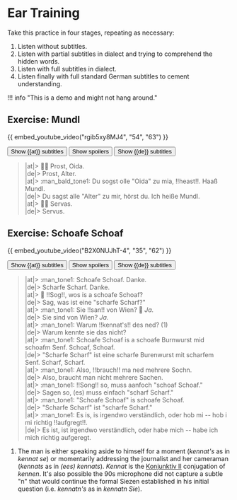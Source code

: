 # Ear Training

Take this practice in four stages, repeating as necessary:

1. Listen without subtitles.
2. Listen with partial subtitles in dialect and trying to comprehend the hidden words.
3. Listen with full subtitles in dialect.
4. Listen finally with full standard German subtitles to cement understanding.

!!! info "This is a demo and might not hang around."

<style>
.spoiler {
    background-color: gray;
    color: transparent;
    user-select: none;
}

.spoiler:hover {
    background-color: inherit;
    color: inherit;
}

.subtitles span[lang="at"] {
    display: none;
}

.subtitles span[lang="de"] {
    display: none;
    font-size: .83em;
    /* line-height: 0.5em; */
    vertical-align: baseline;
    position: relative;
    top: -0.4em;
}
</style>

<script>
function revealSpoiler(name) {
    var list = document.getElementsByClassName(name);
    for (var i=0, element; element = list[i]; i++) {
        element.style.backgroundColor="inherit";
        element.style.color="inherit";
        element.style.display="inline";
    }
}

function toggleSelector(selector) {
    var list = document.querySelectorAll(selector);
    for (var i=0, element; element = list[i]; i++) {
        if (element.style.display != "inline") {
            element.style.display="inline";
        } else {
            element.style.display = "none";
        }
    }
}
</script>

## Exercise: Mundl

{{ embed_youtube_video("rgib5xy8MJ4", "54", "63") }}

<button href="javascript://" onclick="toggleSelector('.subtitles_at')" class="md-button">Show {{at}} subtitles</button>
<button href="javascript://" onclick="revealSpoiler('spoiler')" class="md-button">Show spoilers</button>
<button href="javascript://" onclick="toggleSelector('.subtitles_de')" class="md-button">Show {{de}} subtitles</button>

<!-- why markdown="1"? https://stackoverflow.com/questions/47165449/use-static-html-in-mkdocs -->
<div class="subtitles" markdown="1">

> |at|> :factory_worker: Prost, Oida.  
> |de|> Prost, Alter.  
> |at|> :man_bald_tone1: Du sogst olle "Oida" zu mia, !!heast!!. Haaß Mundl.  
> |de|> Du sagst alle "Alter" zu mir, hörst du. Ich heiße Mundl.  
> |at|> :factory_worker: Servas.  
> |de|> Servus.  

</div>

## Exercise: Schoafe Schoaf

{{ embed_youtube_video("B2X0NUJhT-4", "35", "62") }}

<button href="javascript://" onclick="toggleSelector('.subtitles_at')" class="md-button">Show {{at}} subtitles</button>
<button href="javascript://" onclick="revealSpoiler('spoiler')" class="md-button">Show spoilers</button>
<button href="javascript://" onclick="toggleSelector('.subtitles_de')" class="md-button">Show {{de}} subtitles</button>

<div class="subtitles annotate" markdown="1">

> |at|> :man_tone1: Schoafe Schoaf. Danke.  
> |de|> Scharfe Scharf. Danke.  
> |at|> :woman: !!Sog!!, wos is a schoafe Schoaf?  
> |de|> Sag, was ist eine "scharfe Scharf?"  
> |at|> :man_tone1: Sie !!san!! von Wien? :woman: _Ja._  
> |de|> Sie sind von Wien? _Ja._  
> |at|> :man_tone1: Warum !!kennat's!! des ned? (1)  
> |de|> Warum kennte sie das nicht?  
> |at|> :man_tone1: Schoafe Schoaf is a schoafe Burnwurst mid schoafm Senf. Schoaf, Schoaf.  
> |de|> "Scharfe Scharf" ist eine scharfe Burenwurst mit scharfem Senf. Scharf, Scharf.  
> |at|> :man_tone1: Also, !!brauch!! ma ned mehrere Sochn.  
> |de|> Also, braucht man nicht mehrere Sachen.  
> |at|> :man_tone1: !!Song!! so, muss aanfoch "schoaf Schoaf."  
> |de|> Sagen so, (es) muss einfach "scharf Scharf."  
> |at|> :man_tone1: "Schoafe Schoaf" is schoafe Schoaf.  
> |de|> "Scharfe Scharf" ist "scharfe Scharf."  
> |at|> :man_tone1: Es is, is irgendwo verständlich, oder hob mi -- hob i mi richtig !!aufgregt!!.  
> |de|> Es ist, ist irgendwo verständlich, oder habe mich -- habe ich mich richtig aufgeregt.  

</div>

1. The man is either speaking aside to himself for a moment (_kennat's_ as in _kennat se_) or momentarily addressing the journalist and her cameraman (_kennats_ as in _(ees) kennats_). _Kennat_ is the [Konjunktiv II](subjunctive-mood.md#-at-inflections) conjugation of _kennen_. It's also possible the 90s microphone did not capture a subtle "n" that would continue the formal Siezen established in his initial question (i.e. _kennatn's_ as in _kennatn Sie_).
